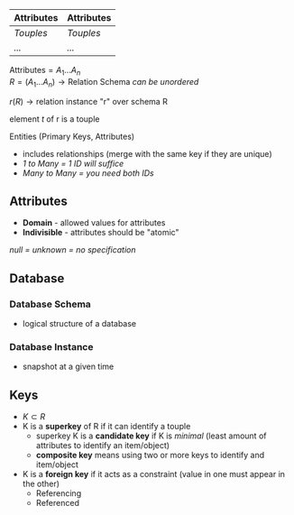 
| **Attributes** | **Attributes** |
| -------------- | -------------- |
| *Touples*      | *Touples*      |
| *...*          | *...*          |

$\text{Attributes} = A_1 ... A_n$    
$R = (A_1 ... A_n) \rightarrow \text{Relation Schema}$ *can be unordered*

$r(R) \rightarrow \text{relation instance "r" over schema R}$ 

element *t* of r is a touple

Entities (Primary Keys, Attributes)
- includes relationships (merge with the same key if they are unique)
- *1 to Many = 1 ID will suffice*
- *Many to Many = you need both IDs*

## Attributes
- **Domain** - allowed values for attributes
- **Indivisible** - attributes should be "atomic"

*null = unknown = no specification*

## Database
### Database Schema
- logical structure of a database

### Database Instance
- snapshot at a given time

## Keys
- $K\subset R$ 
- K is a **superkey** of R if it can identify a touple
	- superkey K is a **candidate key** if K is *minimal* (least amount of attributes to identify an item/object)
	- **composite key** means using two or more keys to identify and item/object
- K is a **foreign key** if it acts as a constraint (value in one must appear in the other)
	- Referencing
	- Referenced

